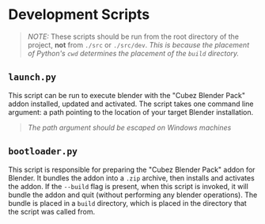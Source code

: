 # Development Scripts
> *NOTE:* These scripts should be run from the root directory of the project, **not** from `./src` or `./src/dev`. *This is because the placement of Python's `cwd` determines the placement of the `build` directory.*

## `launch.py`
This script can be run to execute blender with the "Cubez Blender Pack" addon installed, updated and activated. The script takes one command line argument: a path pointing to the location of your target Blender installation.

> *The path argument should be escaped on Windows machines*

## `bootloader.py`
This script is responsible for preparing the "Cubez Blender Pack" addon for Blender. It bundles the addon into a `.zip` archive, then installs and activates the addon. If the `--build` flag is present, when this script is invoked, it will bundle the addon and quit (without performing any blender operations). The bundle is placed in a `build` directory, which is placed in the directory that the script was called from.
